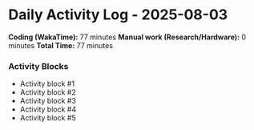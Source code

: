 # Daily Activity Log - 2025-08-03

**Coding (WakaTime):** 77 minutes
**Manual work (Research/Hardware):** 0 minutes
**Total Time:** 77 minutes

### Activity Blocks
- Activity block #1
- Activity block #2
- Activity block #3
- Activity block #4
- Activity block #5
